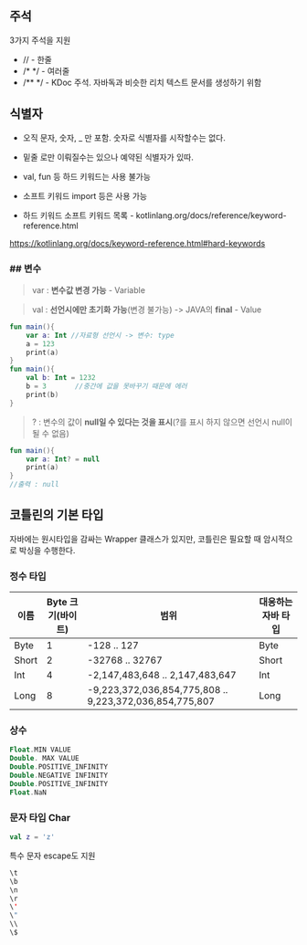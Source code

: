 

## 주석

3가지 주석을 지원

* // - 한줄
* /* */ - 여러줄
* /** */ - KDoc 주석. 자바독과 비슷한 리치 텍스트 문서를 생성하기 위함



## 식별자

* 오직 문자, 숫자, _ 만 포함. 숫자로 식별자를 시작할수는 없다. 

* 밑줄 로만 이뤄질수는 있으나 예약된 식별자가 있따.
* val, fun 등 하드 키워드는 사용 불가능
* 소프트 키워드 import 등은 사용 가능 
* 하드 키워드 소프트 키워드 목록 - kotlinlang.org/docs/reference/keyword-reference.html

https://kotlinlang.org/docs/keyword-reference.html#hard-keywords



### ## 변수

> var : **변수값 변경 가능** - Variable

> val : **선언시에만 초기화 가능**(변경 불가능) -> JAVA의 **final** - Value

```kotlin
fun main(){
    var a: Int //자료형 선언시 -> 변수: type
    a = 123
    print(a)
}
fun main(){
    val b: Int = 1232
    b = 3       //중간에 값을 못바꾸기 때문에 에러
    print(b)
}
```

> ? : 변수의 값이 **null일 수 있다는 것을 표시**(?를 표시 하지 않으면 선언시 null이 될 수 없음)

```kotlin
fun main(){
    var a: Int? = null
    print(a)
}
//출력 : null
```



## 코틀린의 기본 타입

자바에는 원시타입을 감싸는 Wrapper 클래스가 있지만, 코틀린은 필요할 때 암시적으로 박싱을 수행한다.



### 정수 타입

| 이름  | Byte 크기(바이트) | 범위                                                    | 대응하는 자바 타입 |
| ----- | ----------------- | ------------------------------------------------------- | ------------------ |
| Byte  | 1                 | -128 .. 127                                             | Byte               |
| Short | 2                 | -32768 .. 32767                                         | Short              |
| Int   | 4                 | -2,147,483,648 .. 2,147,483,647                         | Int                |
| Long  | 8                 | -9,223,372,036,854,775,808 .. 9,223,372,036,854,775,807 | Long               |



### 상수

```kotlin
Float.MIN VALUE
Double. MAX VALUE
Double.POSITIVE_INFINITY
Double.NEGATIVE INFINITY
Double.POSITIVE_INFINITY
Float.NaN
```



### 문자 타입 Char

```kotlin
val z = 'z'
```

특수 문자 escape도 지원

```kotlin
\t
\b
\n
\r
\'
\"
\\
\$
```

